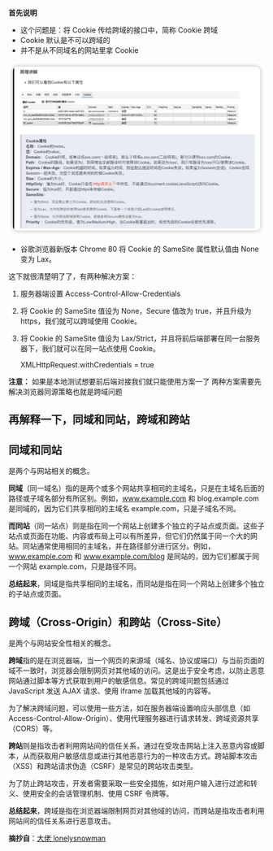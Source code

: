 ﻿**首先说明**

- 这个问题是：将 Cookie 传给跨域的接口中，简称 Cookie 跨域
- Cookie 默认是不可以跨域的
- 并不是从不同域名的网站里拿 Cookie

<img src="/img/Browser/cookie.png" alt="来自其他博主" style="max-width: 100%">

- 谷歌浏览器新版本 Chrome 80 将 Cookie 的 SameSite 属性默认值由 None 变为 Lax。

这下就很清楚明了了，有两种解决方案：

1.  服务器端设置 Access-Control-Allow-Credentials
2.  将 Cookie 的 SameSite 值设为 None，Secure 值改为 true，并且升级为 https，我们就可以跨域使用 Cookie。
3.  将 Cookie 的 SameSite 值设为 Lax/Strict，并且将前后端部署在同一台服务器下，我们就可以在同一站点使用 Cookie。

    XMLHttpRequest.withCredentials = true

**注意：**
如果是本地测试想要前后端对接我们就只能使用方案一了
两种方案需要先解决浏览器同源策略也就是跨域问题

## 再解释一下，同域和同站，跨域和跨站

## 同域和同站

是两个与网站相关的概念。

**同域**（同一域名）指的是两个或多个网站共享相同的主域名，只是在主域名后面的路径或子域名部分有所区别。例如，www.example.com 和 blog.example.com 是同域的，因为它们共享相同的主域名 example.com，只是子域名不同。

**而同站**（同一站点）则是指在同一个网站上创建多个独立的子站点或页面。这些子站点或页面在功能、内容或布局上可以有所差异，但它们仍然属于同一个大的网站。同站通常使用相同的主域名，并在路径部分进行区分。例如，www.example.com 和 www.example.com/blog 是同站的，因为它们都属于同一个网站 example.com，只是路径不同。

**总结起来**，同域是指共享相同的主域名，而同站是指在同一个网站上创建多个独立的子站点或页面。

## 跨域（Cross-Origin）和跨站（Cross-Site）

是两个与网站安全性相关的概念。

**跨域**指的是在浏览器端，当一个网页的来源域（域名、协议或端口）与当前页面的域不一致时，浏览器会限制网页对其他域的访问。这是出于安全考虑，以防止恶意网站通过脚本等方式获取到用户的敏感信息。常见的跨域问题包括通过 JavaScript 发送 AJAX 请求、使用 iframe 加载其他域的内容等。

为了解决跨域问题，可以使用一些方法，如在服务器端设置响应头部信息（如 Access-Control-Allow-Origin）、使用代理服务器进行请求转发、跨域资源共享（CORS）等。

**跨站**则是指攻击者利用网站间的信任关系，通过在受攻击网站上注入恶意内容或脚本，从而获取用户敏感信息或进行其他恶意行为的一种攻击方式。跨站脚本攻击（XSS）和跨站请求伪造（CSRF）是常见的跨站攻击类型。

为了防止跨站攻击，开发者需要采取一些安全措施，如对用户输入进行过滤和转义、使用安全的会话管理机制、使用 CSRF 令牌等。

**总结起来**，跨域是指在浏览器端限制网页对其他域的访问，而跨站是指攻击者利用网站间的信任关系进行恶意攻击。

**摘抄自**：[大佬 lonelysnowman
](https://blog.csdn.net/lonelysnowman/article/details/128607318)
